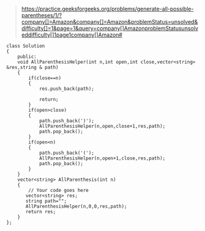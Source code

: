 >https://practice.geeksforgeeks.org/problems/generate-all-possible-parentheses/1/?company[]=Amazon&company[]=Amazon&problemStatus=unsolved&difficulty[]=1&page=1&query=company[]AmazonproblemStatusunsolveddifficulty[]1page1company[]Amazon#
```
class Solution
{
    public:
    void AllParenthesisHelper(int n,int open,int close,vector<string> &res,string & path)
    {
        if(close==n)
        {
            res.push_back(path);
            
            return;
        }
        if(open>close)
        {
            path.push_back(')');
            AllParenthesisHelper(n,open,close+1,res,path);
            path.pop_back();
        }
        if(open<n)
        {
            path.push_back('(');
            AllParenthesisHelper(n,open+1,close,res,path);
            path.pop_back();
        }
    }
    vector<string> AllParenthesis(int n) 
    {
        // Your code goes here 
       vector<string> res;
       string path="";
       AllParenthesisHelper(n,0,0,res,path);
       return res;
    }
};

```